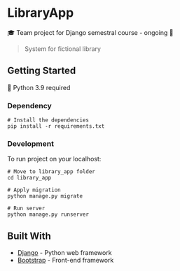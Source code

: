 # LibraryApp

:mortar_board: Team project for Django semestral course - ongoing :hammer:

> System for fictional library

## Getting Started
:snake: Python 3.9 required

### Dependency
```
# Install the dependencies
pip install -r requirements.txt
```
### Development
To run project on your localhost:
```
# Move to library_app folder
cd library_app

# Apply migration
python manage.py migrate

# Run server
python manage.py runserver
```

## Built With

* [Django](https://www.djangoproject.com/) - Python web framework
* [Bootstrap](https://getbootstrap.com/) - Front-end framework